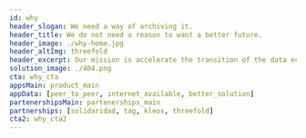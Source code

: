 ```yaml
---
id: why
header_slogan: We need a way of archiving it.
header_title: We do not need a reason to want a better future.
header_image: ./why-home.jpg
header_altImg: threefold
header_excerpt: Our mission is accelerate the transition of the data economy to a decentralized P2P model and make it possible for every person to learn, partake and succeed.
solution_image: ./404.png
cta: why_cta
appsMain: product_main
appData: [peer_to_peer, internet_available, better_solution]
partenershipsMain: partenerships_main
partnerships: [solidaridad, tag, kleos, threefold]
cta2: why_cta2
---
```


<!-- header: home_header
solution_image: ./home_header.png -->
<!--  -->
